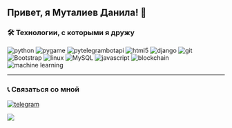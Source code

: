 <h2> Привет, я Муталиев Данила! 👋 </h2>
<h3>🛠 Технологии, с которыми я дружу</h3>
<p>
  <img alt="python" src="https://img.shields.io/badge/-Python-3776AB?style=flat-square&logo=python&logoColor=white" />
  <img alt="pygame" src="https://img.shields.io/badge/-Pygame-376D5C?style=flat-square&logo=python&logoColor=white" />
  <img alt="pytelegrambotapi" src="https://img.shields.io/badge/-pytelegrambotapi-2CA5E0?style=flat-square&logo=telegram&logoColor=white" />
  <img alt="html5" src="https://img.shields.io/badge/-HTML5-E34F26?style=flat-square&logo=html5&logoColor=white" />
  <img alt="django" src="https://img.shields.io/badge/-Django-092E20?style=flat-square&logo=django&logoColor=white" />
  <img alt="git" src="https://img.shields.io/badge/-Git-F05032?style=flat-square&logo=git&logoColor=white" />
  <img alt="Bootstrap" src="https://img.shields.io/badge/-bootstrap-7953b3?style=flat-square&logo=javascript&logoColor=white" />
  <img alt="linux" src="https://img.shields.io/badge/-Linux-FCC624?style=flat-square&logo=linux&logoColor=black" />
  <img alt="MySQL" src="https://img.shields.io/badge/-MySQL-4479A1?style=flat-square&logo=mysql&logoColor=white" />
  <img alt="javascript" src="https://img.shields.io/badge/-JavaScript-F7DF1E?style=flat-square&logo=javascript&logoColor=black" />
  <img alt="blockchain" src="https://img.shields.io/badge/-Blockchain-3C3C3D?style=flat-square&logo=ethereum&logoColor=white" />
  <img alt="machine learning" src="https://img.shields.io/badge/-Machine%20Learning-FF6F00?style=flat-square&logo=tensorflow&logoColor=white" />
</p>

***

<h3>
  📞 Связаться со мной
</h3>

[![telegram](https://img.shields.io/badge/-Telegram-2CA5E0?style=flat-square&logo=telegram&logoColor=white)](https://t.me/dmut07)


![](https://komarev.com/ghpvc/?username=dmut07&color=red)
